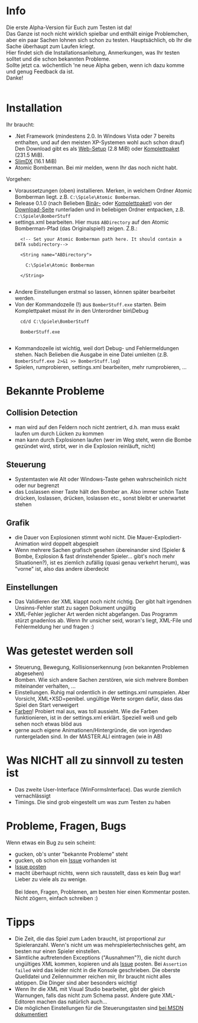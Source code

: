 # Info #

Die erste Alpha-Version für Euch zum Testen ist da!<br>
Das Ganze ist noch nicht wirklich spielbar und enthält einige Problemchen, aber ein paar Sachen lohnen sich schon zu testen. Hauptsächlich, ob Ihr die Sache überhaupt zum Laufen kriegt.<br>
Hier findet sich die Installationsanleitung, Anmerkungen, was Ihr testen solltet und die schon bekannten Probleme.<br>
Sollte jetzt ca. wöchentlich 'ne neue Alpha geben, wenn ich dazu komme und genug Feedback da ist.<br>
Danke!<br>
<br>
<h1>Installation</h1>
Ihr braucht:<br>
<ul><li>.Net Framework (mindestens 2.0. In Windows Vista oder 7 bereits enthalten, und auf den meisten XP-Systemen wohl auch schon drauf) Den Download gibt es als <a href='http://www.microsoft.com/downloads/details.aspx?FamilyID=ab99342f-5d1a-413d-8319-81da479ab0d7'>Web-Setup</a> (2.8 MiB) oder <a href='http://www.microsoft.com/downloads/details.aspx?familyid=D0E5DEA7-AC26-4AD7-B68C-FE5076BBA986'>Komplettpaket</a> (231.5 MiB).<br>
</li><li><a href='http://slimdx.googlecode.com/files/SlimDX%20Runtime%20(August%202009).msi'>SlimDX</a> (16.1 MiB)<br>
</li><li>Atomic Bomberman. Bei mir melden, wenn Ihr das noch nicht habt.</li></ul>

Vorgehen:<br>
<ul><li>Voraussetzungen (oben) installieren. Merken, in welchem Ordner Atomic Bomberman liegt. z.B. <code>C:\Spiele\Atomic Bomberman</code>.<br>
</li><li>Release 0.1.0 (nach Belieben <a href='http://bomberstuff.googlecode.com/files/BomberStuff-alpha-0.1.0a-bin.zip'>Binär-</a> oder <a href='http://bomberstuff.googlecode.com/files/BomberStuff-alpha-0.1.0-all.zip'>Komplettpaket</a>) von der <a href='http://code.google.com/p/bomberstuff/downloads/list'>Download-Seite</a> runterladen und in beliebigen Ordner entpacken, z.B. <code>C:\Spiele\BomberStuff</code>
</li><li>settings.xml bearbeiten. Hier muss <code>ABDirectory</code> auf den Atomic Bomberman-Pfad (das Originalspiel!) zeigen. Z.B.:<br>
<pre><code>  &lt;!-- Set your Atomic Bomberman path here. It should contain a DATA subdirectory--&gt;<br>
  &lt;String name="ABDirectory"&gt;<br>
  	C:\Spiele\Atomic Bomberman<br>
  &lt;/String&gt;<br>
</code></pre>
</li><li>Andere Einstellungen erstmal so lassen, können später bearbeitet werden.<br>
</li><li>Von der Kommandozeile (!) aus <code>BomberStuff.exe</code> starten. Beim Komplettpaket müsst ihr in den Unterordner bin\Debug<br>
<pre><code>  cd/d C:\Spiele\BomberStuff<br>
  BomberStuff.exe<br>
</code></pre>
</li><li>Kommandozeile ist wichtig, weil dort Debug- und Fehlermeldungen stehen. Nach Belieben die Ausgabe in eine Datei umleiten (z.B. <code>BomberStuff.exe 2&gt;&amp;1 &gt;&gt; BomberStuff.log</code>)<br>
</li><li>Spielen, rumprobieren, settings.xml bearbeiten, mehr rumprobieren, ...</li></ul>

<h1>Bekannte Probleme</h1>
<h2>Collision Detection</h2>
<ul><li>man wird auf den Feldern noch nicht zentriert, d.h. man muss exakt laufen um durch Lücken zu kommen<br>
</li><li>man kann durch Explosionen laufen (wer im Weg steht, wenn die Bombe gezündet wird, stirbt, wer in die Explosion reinläuft, nicht)</li></ul>

<h2>Steuerung</h2>
<ul><li>Systemtasten wie Alt oder Windows-Taste gehen wahrscheinlich nicht oder nur begrenzt<br>
</li><li>das Loslassen einer Taste hält den Bomber an. Also immer schön Taste drücken, loslassen, drücken, loslassen etc., sonst bleibt er unerwartet stehen</li></ul>

<h2>Grafik</h2>
<ul><li>die Dauer von Explosionen stimmt wohl nicht. Die Mauer-Explodiert-Animation wird doppelt abgespielt<br>
</li><li>Wenn mehrere Sachen grafisch gesehen übereinander sind (Spieler & Bombe, Explosion & fast drinstehender Spieler... gibt's noch mehr Situationen?), ist es ziemlich zufällig (quasi genau verkehrt herum), was "vorne" ist, also das andere überdeckt</li></ul>

<h2>Einstellungen</h2>
<ul><li>Das Validieren der XML klappt noch nicht richtig. Der gibt halt irgendnen Unsinns-Fehler statt zu sagen Dokument ungültig<br>
</li><li>XML-Fehler jeglicher Art werden nicht abgefangen. Das Programm stürzt gnadenlos ab. Wenn Ihr unsicher seid, woran's liegt, XML-File und Fehlermeldung her und fragen :)</li></ul>

<h1>Was getestet werden soll</h1>
<ul><li>Steuerung, Bewegung, Kollisionserkennung (von bekannten Problemen abgesehen)<br>
</li><li>Bomben. Wie sich andere Sachen zerstören, wie sich mehrere Bomben miteinander verhalten, ...<br>
</li><li>Einstellungen. Ruhig mal ordentlich in der settings.xml rumspielen. Aber Vorsicht, XML+XSD=penibel. ungültige Werte sorgen dafür, dass das Spiel den Start verweigert<br>
</li><li><a href='http://code.google.com/p/bomberstuff/issues/detail?id=1'>Farben</a>! Probiert mal aus, was toll aussieht. Wie die Farben funktionieren, ist in der settings.xml erklärt. Speziell weiß und gelb sehen noch etwas blöd aus<br>
</li><li>gerne auch eigene Animationen/Hintergründe, die von irgendwo runtergeladen sind. In der MASTER.ALI eintragen (wie in AB)</li></ul>

<h1>Was NICHT all zu sinnvoll zu testen ist</h1>
<ul><li>Das zweite User-Interface (WinFormsInterface). Das wurde ziemlich vernachlässigt<br>
</li><li>Timings. Die sind grob eingestellt um was zum Testen zu haben</li></ul>

<h1>Probleme, Fragen, Bugs</h1>
Wenn etwas ein Bug zu sein scheint:<br>
<ul><li>gucken, ob's unter "bekannte Probleme" steht<br>
</li><li>gucken, ob schon ein <a href='http://code.google.com/p/bomberstuff/issues/list'>Issue</a> vorhanden ist<br>
</li><li><a href='http://code.google.com/p/bomberstuff/issues/entry'>Issue posten</a>
</li><li>macht überhaupt nichts, wenn sich rausstellt, dass es kein Bug war! Lieber zu viele als zu wenige.<br>
<br>
Bei Ideen, Fragen, Problemen, am besten hier einen Kommentar posten. Nicht zögern, einfach schreiben :)</li></ul>

<h1>Tipps</h1>
<ul><li>Die Zeit, die das Spiel zum Laden braucht, ist proportional zur Spieleranzahl. Wenn's nicht um was mehrspielertechnisches geht, am besten nur einen Spieler einstellen.<br>
</li><li>Sämtliche auftretenden Exceptions ("Ausnahmen"?), die nicht durch ungültiges XML kommen, kopieren und als <a href='http://code.google.com/p/bomberstuff/issues/list'>Issue</a> posten. Bei <code>Assertion failed</code> wird das leider nicht in die Konsole geschrieben. Die oberste Quelldatei und Zeilennummer reichen mir, Ihr braucht nicht alles abtippen. Die Dinger sind aber besonders wichtig!<br>
</li><li>Wenn Ihr die XML mit Visual Studio bearbeitet, gibt der gleich Warnungen, falls das nicht zum Schema passt. Andere gute XML-Editoren machen das natürlich auch...<br>
</li><li>Die möglichen Einstellungen für die Steuerungstasten sind <a href='http://msdn.microsoft.com/de-de/library/system.windows.forms.keys(VS.80).aspx'>bei MSDN dokumentiert</a>